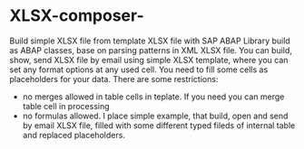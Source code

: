 # XLSX-composer-
Build simple XLSX file from template XLSX file with SAP ABAP
Library build as ABAP classes, base on parsing patterns in XML XLSX file. You can build, show, send XLSX file by email using simple XLSX template, where you can set any format options at any used cell. You need to fill some cells as placeholders for your data. 
There are some restrictions:
 - no merges allowed in table cells in teplate. If you need you can merge table cell in processing
 - no formulas allowed.
I place simple example, that build, open and send by email XLSX file, filled with some different typed fileds of internal table and  replaced placeholders.
